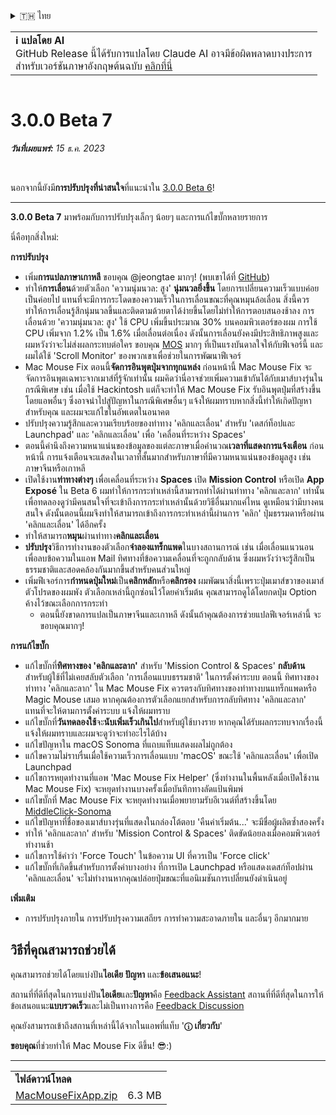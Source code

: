 <details>
<summary>🇹🇭 ไทย</summary>

[🇬🇧 English (GitHub)](https://github.com/noah-nuebling/mac-mouse-fix/releases/tag/3.0.0-Beta-7)\
[🇦🇩 Català](https://redirect.macmousefix.com/?target=mmf-release&tag=3.0.0-Beta-7&locale=ca)\
[🇩🇪 Deutsch](https://redirect.macmousefix.com/?target=mmf-release&tag=3.0.0-Beta-7&locale=de)\
[🇪🇸 Español](https://redirect.macmousefix.com/?target=mmf-release&tag=3.0.0-Beta-7&locale=es)\
[🇫🇷 Français](https://redirect.macmousefix.com/?target=mmf-release&tag=3.0.0-Beta-7&locale=fr)\
[🇮🇩 Indonesia](https://redirect.macmousefix.com/?target=mmf-release&tag=3.0.0-Beta-7&locale=id)\
[🇮🇹 Italiano](https://redirect.macmousefix.com/?target=mmf-release&tag=3.0.0-Beta-7&locale=it)\
[🇭🇺 Magyar](https://redirect.macmousefix.com/?target=mmf-release&tag=3.0.0-Beta-7&locale=hu)\
[🇳🇱 Nederlands](https://redirect.macmousefix.com/?target=mmf-release&tag=3.0.0-Beta-7&locale=nl)\
[🇵🇱 Polski](https://redirect.macmousefix.com/?target=mmf-release&tag=3.0.0-Beta-7&locale=pl)\
[🇧🇷 Português (Brasil)](https://redirect.macmousefix.com/?target=mmf-release&tag=3.0.0-Beta-7&locale=pt-BR)\
[🇵🇹 Português (Portugal)](https://redirect.macmousefix.com/?target=mmf-release&tag=3.0.0-Beta-7&locale=pt-PT)\
[🇷🇴 Română](https://redirect.macmousefix.com/?target=mmf-release&tag=3.0.0-Beta-7&locale=ro)\
[🇸🇪 Svenska](https://redirect.macmousefix.com/?target=mmf-release&tag=3.0.0-Beta-7&locale=sv)\
[🇻🇳 Tiếng Việt](https://redirect.macmousefix.com/?target=mmf-release&tag=3.0.0-Beta-7&locale=vi)\
[🇹🇷 Türkçe](https://redirect.macmousefix.com/?target=mmf-release&tag=3.0.0-Beta-7&locale=tr)\
[🇨🇿 Čeština](https://redirect.macmousefix.com/?target=mmf-release&tag=3.0.0-Beta-7&locale=cs)\
[🇬🇷 Ελληνικά](https://redirect.macmousefix.com/?target=mmf-release&tag=3.0.0-Beta-7&locale=el)\
[🇷🇺 Русский](https://redirect.macmousefix.com/?target=mmf-release&tag=3.0.0-Beta-7&locale=ru)\
[🇺🇦 Українська](https://redirect.macmousefix.com/?target=mmf-release&tag=3.0.0-Beta-7&locale=uk)\
[🇮🇱 עברית](https://redirect.macmousefix.com/?target=mmf-release&tag=3.0.0-Beta-7&locale=he)\
[🇸🇦 العربية](https://redirect.macmousefix.com/?target=mmf-release&tag=3.0.0-Beta-7&locale=ar)\
[🇮🇳 हिन्दी](https://redirect.macmousefix.com/?target=mmf-release&tag=3.0.0-Beta-7&locale=hi)\
**🇹🇭 ไทย**\
[🇨🇳 中文 (简体)](https://redirect.macmousefix.com/?target=mmf-release&tag=3.0.0-Beta-7&locale=zh-Hans)\
[🇨🇳 中文 (繁體)](https://redirect.macmousefix.com/?target=mmf-release&tag=3.0.0-Beta-7&locale=zh-Hant)\
[🇭🇰 中文（香港)](https://redirect.macmousefix.com/?target=mmf-release&tag=3.0.0-Beta-7&locale=zh-HK)\
[🇯🇵 日本語](https://redirect.macmousefix.com/?target=mmf-release&tag=3.0.0-Beta-7&locale=ja)\
[🇰🇷 한국어](https://redirect.macmousefix.com/?target=mmf-release&tag=3.0.0-Beta-7&locale=ko)\
[Help translate Mac Mouse Fix to different languages!](https://github.com/noah-nuebling/mac-mouse-fix/discussions/731)
</details>
<table align=><td>
<b>ℹ️ แปลโดย AI</b><br>
GitHub Release นี้ได้รับการแปลโดย Claude AI อาจมีข้อผิดพลาดบางประการ<br>
สำหรับเวอร์ชันภาษาอังกฤษต้นฉบับ <a href="https://github.com/noah-nuebling/mac-mouse-fix/releases/tag/3.0.0-Beta-7">คลิกที่นี่</a>
</td></table>

<table></table>

# 3.0.0 Beta 7
***วันที่เผยแพร่:** 15 ธ.ค. 2023*

<br>

นอกจากนี้ยังมี**การปรับปรุงที่น่าสนใจ**ที่แนะนำใน [3.0.0 Beta 6](https://redirect.macmousefix.com/?target=mmf-release&tag=3.0.0-Beta-6&locale=th)!


---

**3.0.0 Beta 7** มาพร้อมกับการปรับปรุงเล็กๆ น้อยๆ และการแก้ไขบั๊กหลายรายการ

นี่คือทุกสิ่งใหม่:

**การปรับปรุง**

- เพิ่ม**การแปลภาษาเกาหลี** ขอบคุณ @jeongtae มากๆ! (พบเขาได้ที่ [GitHub](https://github.com/jeongtae))
- ทำให้**การเลื่อน**ด้วยตัวเลือก 'ความนุ่มนวล: สูง' **นุ่มนวลยิ่งขึ้น** โดยการเปลี่ยนความเร็วแบบค่อยเป็นค่อยไป แทนที่จะมีการกระโดดของความเร็วในการเลื่อนขณะที่คุณหมุนล้อเลื่อน สิ่งนี้ควรทำให้การเลื่อนรู้สึกนุ่มนวลขึ้นและติดตามด้วยตาได้ง่ายขึ้นโดยไม่ทำให้การตอบสนองช้าลง การเลื่อนด้วย 'ความนุ่มนวล: สูง' ใช้ CPU เพิ่มขึ้นประมาณ 30% บนคอมพิวเตอร์ของผม การใช้ CPU เพิ่มจาก 1.2% เป็น 1.6% เมื่อเลื่อนต่อเนื่อง ดังนั้นการเลื่อนยังคงมีประสิทธิภาพสูงและผมหวังว่าจะไม่ส่งผลกระทบต่อใคร ขอบคุณ [MOS](https://mos.caldis.me/) มากๆ ที่เป็นแรงบันดาลใจให้กับฟีเจอร์นี้ และผมได้ใช้ 'Scroll Monitor' ของพวกเขาเพื่อช่วยในการพัฒนาฟีเจอร์
- Mac Mouse Fix ตอนนี้**จัดการอินพุตปุ่มจากทุกแหล่ง** ก่อนหน้านี้ Mac Mouse Fix จะจัดการอินพุตเฉพาะจากเมาส์ที่รู้จักเท่านั้น ผมคิดว่านี่อาจช่วยเพิ่มความเข้ากันได้กับเมาส์บางรุ่นในกรณีพิเศษ เช่น เมื่อใช้ Hackintosh แต่ก็จะทำให้ Mac Mouse Fix รับอินพุตปุ่มที่สร้างขึ้นโดยแอพอื่นๆ ซึ่งอาจนำไปสู่ปัญหาในกรณีพิเศษอื่นๆ แจ้งให้ผมทราบหากสิ่งนี้ทำให้เกิดปัญหาสำหรับคุณ และผมจะแก้ไขในอัพเดตในอนาคต
- ปรับปรุงความรู้สึกและความเรียบร้อยของท่าทาง 'คลิกและเลื่อน' สำหรับ 'เดสก์ท็อปและ Launchpad' และ 'คลิกและเลื่อน' เพื่อ 'เคลื่อนที่ระหว่าง Spaces'
- ตอนนี้คำนึงถึงความหนาแน่นของข้อมูลของแต่ละภาษาเมื่อคำนวณ**เวลาที่แสดงการแจ้งเตือน** ก่อนหน้านี้ การแจ้งเตือนจะแสดงในเวลาที่สั้นมากสำหรับภาษาที่มีความหนาแน่นของข้อมูลสูง เช่น ภาษาจีนหรือเกาหลี
- เปิดใช้งาน**ท่าทางต่างๆ** เพื่อเคลื่อนที่ระหว่าง **Spaces** เปิด **Mission Control** หรือเปิด **App Exposé** ใน Beta 6 ผมทำให้การกระทำเหล่านี้สามารถทำได้ผ่านท่าทาง 'คลิกและลาก' เท่านั้น เพื่อทดลองดูว่ามีคนสนใจที่จะเข้าถึงการกระทำเหล่านั้นด้วยวิธีอื่นมากแค่ไหน ดูเหมือนว่ามีบางคนสนใจ ดังนั้นตอนนี้ผมจึงทำให้สามารถเข้าถึงการกระทำเหล่านี้ผ่านการ 'คลิก' ปุ่มธรรมดาหรือผ่าน 'คลิกและเลื่อน' ได้อีกครั้ง
- ทำให้สามารถ**หมุน**ผ่านท่าทาง**คลิกและเลื่อน**
- **ปรับปรุง**วิธีการทำงานของตัวเลือก**จำลองแทร็กแพด**ในบางสถานการณ์ เช่น เมื่อเลื่อนแนวนอนเพื่อลบข้อความในแอพ Mail ทิศทางที่ข้อความเคลื่อนที่จะถูกกลับด้าน ซึ่งผมหวังว่าจะรู้สึกเป็นธรรมชาติและสอดคล้องกันมากขึ้นสำหรับคนส่วนใหญ่
- เพิ่มฟีเจอร์การ**กำหนดปุ่มใหม่**เป็น**คลิกหลัก**หรือ**คลิกรอง** ผมพัฒนาสิ่งนี้เพราะปุ่มเมาส์ขวาของเมาส์ตัวโปรดของผมพัง ตัวเลือกเหล่านี้ถูกซ่อนไว้โดยค่าเริ่มต้น คุณสามารถดูได้โดยกดปุ่ม Option ค้างไว้ขณะเลือกการกระทำ
  - ตอนนี้ยังขาดการแปลเป็นภาษาจีนและเกาหลี ดังนั้นถ้าคุณต้องการช่วยแปลฟีเจอร์เหล่านี้ จะขอบคุณมากๆ!

**การแก้ไขบั๊ก**

- แก้ไขบั๊กที่**ทิศทางของ 'คลิกและลาก'** สำหรับ 'Mission Control & Spaces' **กลับด้าน**สำหรับผู้ใช้ที่ไม่เคยสลับตัวเลือก 'การเลื่อนแบบธรรมชาติ' ในการตั้งค่าระบบ ตอนนี้ ทิศทางของท่าทาง 'คลิกและลาก' ใน Mac Mouse Fix ควรตรงกับทิศทางของท่าทางบนแทร็กแพดหรือ Magic Mouse เสมอ หากคุณต้องการตัวเลือกแยกสำหรับการกลับทิศทาง 'คลิกและลาก' แทนที่จะให้ตามการตั้งค่าระบบ แจ้งให้ผมทราบ
- แก้ไขบั๊กที่**วันทดลองใช้**จะ**นับเพิ่มเร็วเกินไป**สำหรับผู้ใช้บางราย หากคุณได้รับผลกระทบจากเรื่องนี้ แจ้งให้ผมทราบและผมจะดูว่าจะทำอะไรได้บ้าง
- แก้ไขปัญหาใน macOS Sonoma ที่แถบแท็บแสดงผลไม่ถูกต้อง
- แก้ไขความไม่ราบรื่นเมื่อใช้ความเร็วการเลื่อนแบบ 'macOS' ขณะใช้ 'คลิกและเลื่อน' เพื่อเปิด Launchpad
- แก้ไขการหยุดทำงานที่แอพ 'Mac Mouse Fix Helper' (ซึ่งทำงานในพื้นหลังเมื่อเปิดใช้งาน Mac Mouse Fix) จะหยุดทำงานบางครั้งเมื่อบันทึกทางลัดแป้นพิมพ์
- แก้ไขบั๊กที่ Mac Mouse Fix จะหยุดทำงานเมื่อพยายามรับอีเวนต์ที่สร้างขึ้นโดย [MiddleClick-Sonoma](https://github.com/artginzburg/MiddleClick-Sonoma)
- แก้ไขปัญหาที่ชื่อของเมาส์บางรุ่นที่แสดงในกล่องโต้ตอบ 'คืนค่าเริ่มต้น...' จะมีชื่อผู้ผลิตซ้ำสองครั้ง
- ทำให้ 'คลิกและลาก' สำหรับ 'Mission Control & Spaces' ติดขัดน้อยลงเมื่อคอมพิวเตอร์ทำงานช้า
- แก้ไขการใช้คำว่า 'Force Touch' ในข้อความ UI ที่ควรเป็น 'Force click'
- แก้ไขบั๊กที่เกิดขึ้นสำหรับการตั้งค่าบางอย่าง ที่การเปิด Launchpad หรือแสดงเดสก์ท็อปผ่าน 'คลิกและเลื่อน' จะไม่ทำงานหากคุณปล่อยปุ่มขณะที่แอนิเมชันการเปลี่ยนยังดำเนินอยู่


**เพิ่มเติม**

- การปรับปรุงภายใน การปรับปรุงความเสถียร การทำความสะอาดภายใน และอื่นๆ อีกมากมาย

## วิธีที่คุณสามารถช่วยได้

คุณสามารถช่วยได้โดยแบ่งปัน**ไอเดีย** **ปัญหา** และ**ข้อเสนอแนะ**!

สถานที่ที่ดีที่สุดในการแบ่งปัน**ไอเดีย**และ**ปัญหา**คือ [Feedback Assistant](https://noah-nuebling.github.io/mac-mouse-fix-feedback-assistant/?type=bug-report)
สถานที่ที่ดีที่สุดในการให้ข้อเสนอแนะ**แบบรวดเร็ว**และไม่เป็นทางการคือ [Feedback Discussion](https://github.com/noah-nuebling/mac-mouse-fix/discussions/366)

คุณยังสามารถเข้าถึงสถานที่เหล่านี้ได้จากในแอพที่แท็บ '**ⓘ เกี่ยวกับ**'

**ขอบคุณ**ที่ช่วยทำให้ Mac Mouse Fix ดีขึ้น! 😎:)

---

<table align="start">
<tr>
    <td colspan=2>
        <b>ไฟล์ดาวน์โหลด</b>
    </td>
</tr>
<tr>
    <td><a href="https://github.com/noah-nuebling/mac-mouse-fix/releases/download/3.0.0-Beta-7/MacMouseFixApp.zip">MacMouseFixApp.zip</a></td>
    <td>6.3 MB</td>
</tr>
</table>